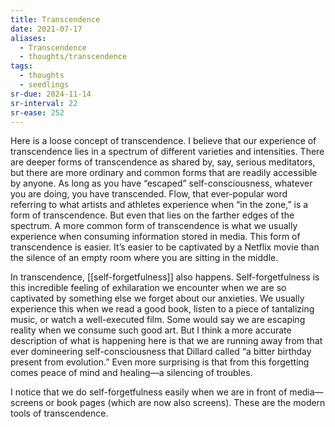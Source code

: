 ```yaml
---
title: Transcendence
date: 2021-07-17
aliases:
  - Transcendence
  - thoughts/transcendence
tags:
  - thoughts
  - seedlings
sr-due: 2024-11-14
sr-interval: 22
sr-ease: 252
---
```

Here is a loose concept of transcendence. I believe that our experience of transcendence lies in a spectrum of different varieties and intensities. There are deeper forms of transcendence as shared by, say, serious meditators, but there are more ordinary and common forms that are readily accessible by anyone. As long as you have “escaped” self-consciousness, whatever you are doing, you have transcended. Flow, that ever-popular word referring to what artists and athletes experience when “in the zone,” is a form of transcendence. But even that lies on the farther edges of the spectrum. A more common form of transcendence is what we usually experience when consuming information stored in media. This form of transcendence is easier. It’s easier to be captivated by a Netflix movie than the silence of an empty room where you are sitting in the middle.

In transcendence, [[self-forgetfulness]] also happens. Self-forgetfulness is this incredible feeling of exhilaration we encounter when we are so captivated by something else we forget about our anxieties. We usually experience this when we read a good book, listen to a piece of tantalizing music, or watch a well-executed film. Some would say we are escaping reality when we consume such good art. But I think a more accurate description of what is happening here is that we are running away from that ever domineering self-consciousness that Dillard called “a bitter birthday present from evolution.” Even more surprising is that from this forgetting comes peace of mind and healing—a silencing of troubles.

I notice that we do self-forgetfulness easily when we are in front of media—screens or book pages (which are now also screens). These are the modern tools of transcendence.